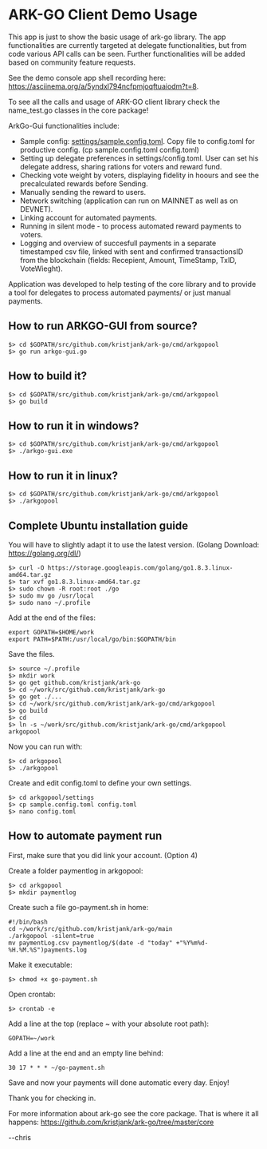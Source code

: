 # ARK-GO Client Demo Usage

This app is just to show the basic usage of ark-go library. The app functionalities are currently targeted at delegate functionalities, but from code various API calls can be seen. Further functionalities will be added based on community feature requests.

See the demo console app shell recording here:
https://asciinema.org/a/5yndxl794ncfpmjoqftuaiodm?t=8.

To see all the calls and usage of ARK-GO client library check the name_test.go classes in the core package!

ArkGo-Gui functionalities include:
- Sample config: [settings/sample.config.toml](https://github.com/kristjank/ark-go/blob/master/main/settings/config.toml). Copy file to config.toml for productive config. (cp sample.config.toml config.toml)
- Setting up delegate preferences in settings/config.toml. User can set his delegate address, sharing rations for voters and reward fund.
- Checking vote weight by voters, displaying fidelity in hoours and see the precalculated rewards before Sending.
- Manually sending the reward to users.
- Network switching (application can run on MAINNET as well as on DEVNET).
- Linking account for automated payments.
- Running in silent mode - to process automated reward payments to voters.
- Logging and overview of succesfull payments in a separate timestamped csv file, linked with sent and confirmed transactionsID from the blockchain (fields: Recepient, Amount, TimeStamp, TxID, VoteWieght).

Application was developed to help testing of the core library and to provide a tool for delegates to process automated payments/ or just manual payments.

## How to run ARKGO-GUI from source?
```
$> cd $GOPATH/src/github.com/kristjank/ark-go/cmd/arkgopool
$> go run arkgo-gui.go
```

## How to build it?
```
$> cd $GOPATH/src/github.com/kristjank/ark-go/cmd/arkgopool
$> go build
```

## How to run it in windows?
```
$> cd $GOPATH/src/github.com/kristjank/ark-go/cmd/arkgopool
$> ./arkgo-gui.exe
```

## How to run it in linux?
```
$> cd $GOPATH/src/github.com/kristjank/ark-go/cmd/arkgopool
$> ./arkgopool
```

## Complete Ubuntu installation guide

You will have to slightly adapt it to use the latest version. (Golang Download: https://golang.org/dl/)

```
$> curl -O https://storage.googleapis.com/golang/go1.8.3.linux-amd64.tar.gz
$> tar xvf go1.8.3.linux-amd64.tar.gz
$> sudo chown -R root:root ./go
$> sudo mv go /usr/local
$> sudo nano ~/.profile
```
Add at the end of the files:
```
export GOPATH=$HOME/work
export PATH=$PATH:/usr/local/go/bin:$GOPATH/bin
```
Save the files.
```
$> source ~/.profile
$> mkdir work
$> go get github.com/kristjank/ark-go
$> cd ~/work/src/github.com/kristjank/ark-go
$> go get ./...
$> cd ~/work/src/github.com/kristjank/ark-go/cmd/arkgopool
$> go build
$> cd
$> ln -s ~/work/src/github.com/kristjank/ark-go/cmd/arkgopool arkgopool
```
Now you can run with:
```
$> cd arkgopool
$> ./arkgopool
```

Create and edit config.toml to define your own settings.

```
$> cd arkgopool/settings
$> cp sample.config.toml config.toml
$> nano config.toml
```

## How to automate payment run

First, make sure that you did link your account. (Option 4)

Create a folder paymentlog in arkgopool:

```
$> cd arkgopool
$> mkdir paymentlog
```

Create such a file go-payment.sh in home:

```
#!/bin/bash
cd ~/work/src/github.com/kristjank/ark-go/main
./arkgopool -silent=true
mv paymentLog.csv paymentlog/$(date -d "today" +"%Y%m%d-%H.%M.%S")payments.log

```

Make it executable:

```
$> chmod +x go-payment.sh
```

Open crontab:

```
$> crontab -e
```

Add a line at the top (replace ~ with your absolute root path):

```
GOPATH=~/work
```

Add a line at the end and an empty line behind:

```
30 17 * * * ~/go-payment.sh
```

Save and now your payments will done automatic every day. Enjoy!


Thank you for checking in.

For more information about ark-go see the core package. That is where it all happens: https://github.com/kristjank/ark-go/tree/master/core

--chris
